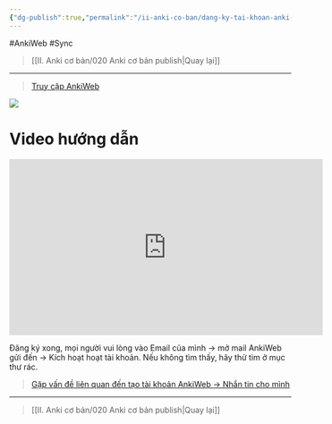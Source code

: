 ```yaml
---
{"dg-publish":true,"permalink":"/ii-anki-co-ban/dang-ky-tai-khoan-anki-web/","noteIcon":""}
---
```


#AnkiWeb #Sync

> [[II. Anki cơ bản/020 Anki cơ bản publish\|Quay lại]]

___

> [Truy cập AnkiWeb](https://ankiweb.net/account/signup)

![](https://i.imgur.com/905xsRG.png)

# Video hướng dẫn

<iframe width="560" height="315" src="https://www.youtube.com/embed/dqMOL4YSinE" title="YouTube video player" frameborder="0" allow="accelerometer; autoplay; clipboard-write; encrypted-media; gyroscope; picture-in-picture; web-share" allowfullscreen></iframe>

Đăng ký xong, mọi người vui lòng vào Email của mình → mở mail AnkiWeb gửi đến →  Kích hoạt hoạt tài khoản. 
Nếu không tìm thấy, hãy thử tìm ở mục thư rác.

> [Gặp vấn đề liên quan đến tạo tài khoản AnkiWeb → Nhắn tin cho mình](https://www.facebook.com/tui.la.phuc747)

___

> [[II. Anki cơ bản/020 Anki cơ bản publish\|Quay lại]]